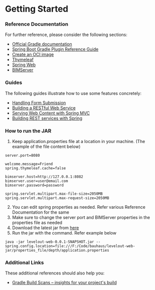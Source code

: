 # Getting Started

### Reference Documentation
For further reference, please consider the following sections:

* [Official Gradle documentation](https://docs.gradle.org)
* [Spring Boot Gradle Plugin Reference Guide](https://docs.spring.io/spring-boot/docs/2.7.9-SNAPSHOT/gradle-plugin/reference/html/)
* [Create an OCI image](https://docs.spring.io/spring-boot/docs/2.7.9-SNAPSHOT/gradle-plugin/reference/html/#build-image)
* [Thymeleaf](https://docs.spring.io/spring-boot/docs/2.7.9-SNAPSHOT/reference/htmlsingle/#web.servlet.spring-mvc.template-engines)
* [Spring Web](https://docs.spring.io/spring-boot/docs/2.7.9-SNAPSHOT/reference/htmlsingle/#web)
* [BIMServer](https://bimserver.org/)

### Guides
The following guides illustrate how to use some features concretely:

* [Handling Form Submission](https://spring.io/guides/gs/handling-form-submission/)
* [Building a RESTful Web Service](https://spring.io/guides/gs/rest-service/)
* [Serving Web Content with Spring MVC](https://spring.io/guides/gs/serving-web-content/)
* [Building REST services with Spring](https://spring.io/guides/tutorials/rest/)

### How to run the JAR
1. Keep application.properties file at a location in your machine. (The example of the file content below)
```
server.port=8080

welcome.message=Friend
spring.thymeleaf.cache=false

bimserver.host=http://127.0.0.1:8082
bimserver.user=user@email.com
bimserver.password=password

spring.servlet.multipart.max-file-size=2050MB
spring.servlet.multipart.max-request-size=2050MB
```
2. You can edit spring properties as needed. Refer various Reference Documentation for the same
3. Make sure to change the server port and BIMServer properties in the properties file as needed
4. Download the latest jar from [here](https://github.com/bauinformatik/levelout-web/releases)
5. Run the jar with the command. Refer example below
```
java -jar levelout-web-0.0.1-SNAPSHOT.jar --spring.config.location=file:///F:/Code/bauhaus/levelout-web-jar/properties_file/depth/application.properties
```


### Additional Links
These additional references should also help you:

* [Gradle Build Scans – insights for your project's build](https://scans.gradle.com#gradle)
